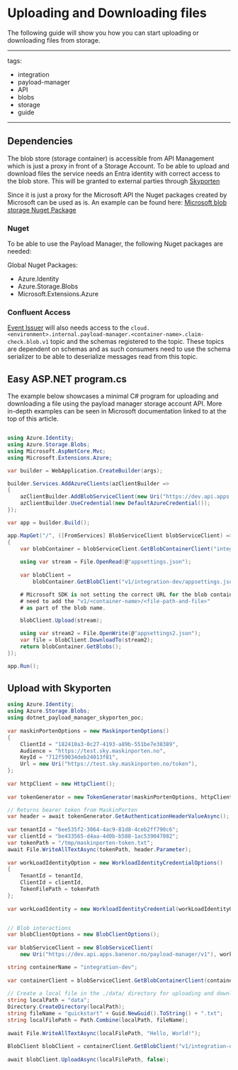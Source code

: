 # Uploading and Downloading files

The following guide will show you how you can start uploading or downloading files from storage.

---
tags:

- integration
- payload-manager
- API
- blobs
- storage
- guide

---

## Dependencies

The blob store (storage container) is accessible from API Management which is just a proxy in front of a Storage Account.
To be able to upload and download files the service needs an Entra identity with correct access to the blob store.
This will be granted to external parties through [Skyporten](/integration/Payload-Manager/Getting-Started/Skyporten)

Since it is just a proxy for the Microsoft API the Nuget packages created by Microsoft can be used as is.
An example can be found here: [Microsoft blob storage Nuget Package](https://learn.microsoft.com/en-us/azure/storage/blobs/storage-quickstart-blobs-dotnet?tabs=visual-studio%2Cmanaged-identity%2Croles-azure-portal%2Csign-in-azure-cli%2Cidentity-visual-studio&pivots=blob-storage-quickstart-scratch)

### Nuget

To be able to use the Payload Manager, the following Nuget packages are needed:

Global Nuget Packages:

- Azure.Identity
- Azure.Storage.Blobs
- Microsoft.Extensions.Azure

### Confluent Access

[Event Issuer](../../Event-Issuer/) will also needs access to the `cloud.<environment>.internal.payload-manager.<container-name>.claim-check.blob.v1`
topic and the schemas registered to the topic. These topics are dependent on schemas and as such
consumers need to use the schema serializer to be able to deserialize messages read from this topic.

## Easy ASP.NET program.cs

The example below showcases a minimal C# program for uploading and downloading a file using the payload manager storage account API.
More in-depth examples can be seen in Microsoft documentation linked to at the top of this article.

```csharp

using Azure.Identity;
using Azure.Storage.Blobs;
using Microsoft.AspNetCore.Mvc;
using Microsoft.Extensions.Azure;

var builder = WebApplication.CreateBuilder(args);

builder.Services.AddAzureClients(azClientBuilder =>
{
    azClientBuilder.AddBlobServiceClient(new Uri("https://dev.api.apps.banenor.no/payload-manager/v1/"));
    azClientBuilder.UseCredential(new DefaultAzureCredential());
});

var app = builder.Build();

app.MapGet("/", ([FromServices] BlobServiceClient blobServiceClient) =>
{
    var blobContainer = blobServiceClient.GetBlobContainerClient("integration-dev");
    
    using var stream = File.OpenRead(@"appsettings.json");
    
    var blobClient = 
        blobContainer.GetBlobClient("v1/integration-dev/appsettings.json");  

    # Microsoft SDK is not setting the correct URL for the blob container so we 
    # need to add the "v1/<container-name>/<file-path-and-file>" 
    # as part of the blob name.

    blobClient.Upload(stream);

    using var stream2 = File.OpenWrite(@"appsettings2.json");
    var file = blobClient.DownloadTo(stream2);
    return blobContainer.GetBlobs();
});

app.Run();

```

## Upload with Skyporten

```csharp
using Azure.Identity;  
using Azure.Storage.Blobs;  
using dotnet_payload_manager_skyporten_poc;  
  
var maskinPortenOptions = new MaskinportenOptions()  
{  
    ClientId = "182410a3-0c27-4193-a89b-551be7e38389",   
    Audience = "https://test.sky.maskinporten.no",  
    KeyId = "712f59034deb24013f81",  
    Url = new Uri("https://test.sky.maskinporten.no/token"),  
};  
  
var httpClient = new HttpClient();  
  
var tokenGenerator = new TokenGenerator(maskinPortenOptions, httpClient);  

// Returns bearer token from MaskinPorten  
var header = await tokenGenerator.GetAuthenticationHeaderValueAsync();  
  
var tenantId = "6ee535f2-3064-4ac9-81d8-4ceb2ff790c6";  
var clientId = "be433565-d4aa-4d0b-b588-1ac539047082";  
var tokenPath = "/tmp/maskinporten-token.txt";  
await File.WriteAllTextAsync(tokenPath, header.Parameter);  
  
var workLoadIdentityOption = new WorkloadIdentityCredentialOptions()  
{  
    TenantId = tenantId,  
    ClientId = clientId,  
    TokenFilePath = tokenPath  
};  
  
var workLoadIdentity = new WorkloadIdentityCredential(workLoadIdentityOption);  


// Blob interactions  
var blobClientOptions = new BlobClientOptions();  
  
var blobServiceClient = new BlobServiceClient(  
    new Uri("https://dev.api.apps.banenor.no/payload-manager/v1"), workLoadIdentity, blobClientOptions);  

string containerName = "integration-dev";  
  
var containerClient = blobServiceClient.GetBlobContainerClient(containerName);  
  
// Create a local file in the ./data/ directory for uploading and downloading  
string localPath = "data";  
Directory.CreateDirectory(localPath);  
string fileName = "quickstart" + Guid.NewGuid().ToString() + ".txt";  
string localFilePath = Path.Combine(localPath, fileName);  
  
await File.WriteAllTextAsync(localFilePath, "Hello, World!");  
  
BlobClient blobClient = containerClient.GetBlobClient("v1/integration-dev/path/to/folder/" + fileName);  
  
await blobClient.UploadAsync(localFilePath, false);  
```
